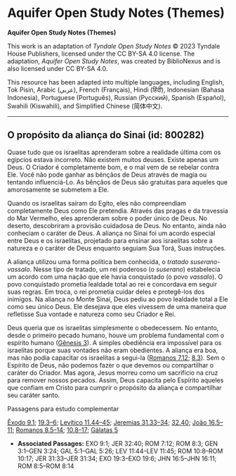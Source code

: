 # Aquifer Open Study Notes (Themes)

**Aquifer Open Study Notes (Themes)**

This work is an adaptation of *Tyndale Open Study Notes* © 2023 Tyndale House Publishers, licensed under the CC BY\-SA 4\.0 license. The adaptation, *Aquifer Open Study Notes*, was created by BiblioNexus and is also licensed under CC BY\-SA 4\.0\.

This resource has been adapted into multiple languages, including English, Tok Pisin, Arabic (عربي), French (Français), Hindi (हिंदी), Indonesian (Bahasa Indonesia), Portuguese (Português), Russian (Русский), Spanish (Español), Swahili (Kiswahili), and Simplified Chinese (简体中文).



--------------------------------

## O propósito da aliança do Sinai (id: 800282)

Quase tudo que os israelitas aprenderam sobre a realidade última com os egípcios estava incorreto. Não existem muitos deuses. Existe apenas um Deus. O Criador é completamente bom, e o mal vem de se rebelar contra Ele. Você não pode ganhar as bênçãos de Deus através de magia ou tentando influenciá\-Lo. As bênçãos de Deus são gratuitas para aqueles que amorosamente se submetem a Ele.

Quando os israelitas saíram do Egito, eles não compreendiam completamente Deus como Ele pretendia. Através das pragas e da travessia do Mar Vermelho, eles aprenderam sobre o poder único de Deus. No deserto, descobriram a provisão cuidadosa de Deus. No entanto, ainda não conheciam o caráter de Deus. A aliança no Sinai foi um acordo especial entre Deus e os israelitas, projetado para ensinar aos israelitas sobre a natureza e o caráter de Deus enquanto seguiam Sua Torá, Suas instruções.

A aliança utilizou uma forma política bem conhecida, o *tratado suserano\-vassalo*. Nesse tipo de tratado, um rei poderoso (o *suserano*) estabelecia um acordo com uma nação que ele havia conquistado (o povo *vassalo*). O povo conquistado prometia lealdade total ao rei e concordava em seguir suas regras. Em troca, o rei prometia cuidar deles e protegê\-los dos inimigos. Na aliança no Monte Sinai, Deus pediu ao povo lealdade total a Ele como seu único Deus. Ele desejava que eles vivessem de uma maneira que refletisse Sua vontade e natureza como seu Criador e Rei.

Deus queria que os israelitas simplesmente o obedecessem. No entanto, desde o primeiro pecado humano, houve um problema fundamental com o espírito humano ([Gênesis 3](https://ref.ly/Gen3:1-Gen3:24)). A simples obediência era impossível para os israelitas porque suas vontades não eram obedientes. A aliança era boa, mas não podia capacitar os israelitas a segui\-la ([Romanos 7\.12](https://ref.ly/Rom7:12); [8\.3](https://ref.ly/Rom8:3)). Sem o Espírito de Deus, não podemos fazer o que devemos ou compartilhar o caráter do Criador. Mas agora, Jesus morreu como um sacrifício na cruz para remover nossos pecados. Assim, Deus capacita pelo Espírito aqueles que confiam em Cristo para cumprir o propósito da aliança e compartilhar seu caráter santo.

Passagens para estudo complementar

[Êxodo 9\.1](https://ref.ly/Exod9:1); [19\.3–6](https://ref.ly/Exod19:3-Exod19:6); [Levítico 11\.44–45](https://ref.ly/Lev11:44-Lev11:45); [Jeremias 31\.33–34](https://ref.ly/Jer31:33-Jer31:34); [32\.40](https://ref.ly/Jer32:40); [João 16\.5–11](https://ref.ly/John16:5-John16:11); [Romanos 8\.5–14](https://ref.ly/Rom8:5-Rom8:14); [10\.8–17](https://ref.ly/Rom10:8-Rom10:17); [Gálatas 5](https://ref.ly/Gal5:1-Gal5:26)

* **Associated Passages:** EXO 9:1; JER 32:40; ROM 7:12; ROM 8:3; GEN 3:1–GEN 3:24; GAL 5:1–GAL 5:26; LEV 11:44–LEV 11:45; ROM 10:8–ROM 10:17; JER 31:33–JER 31:34; EXO 19:3–EXO 19:6; JHN 16:5–JHN 16:11; ROM 8:5–ROM 8:14

